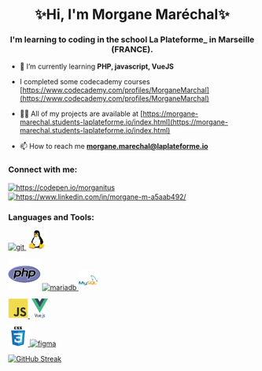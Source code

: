

<h1 align="center">✨Hi, I'm Morgane Maréchal✨</h1>
<h3 align="center">I'm learning to coding in the school La Plateforme_ in Marseille (FRANCE).</h3>


- 🌱 I’m currently learning **PHP, javascript, VueJS**

- I completed some codecademy courses [https://www.codecademy.com/profiles/MorganeMarchal](https://www.codecademy.com/profiles/MorganeMarchal)

- 👨‍💻 All of my projects are available at [https://morgane-marechal.students-laplateforme.io/index.html](https://morgane-marechal.students-laplateforme.io/index.html)

- 📫 How to reach me **morgane.marechal@laplateforme.io**

<h3 align="left">Connect with me:</h3>
<p align="left">
<a href="https://codepen.io/Morganitus" target="blank"><img align="center" src="https://raw.githubusercontent.com/rahuldkjain/github-profile-readme-generator/master/src/images/icons/Social/codepen.svg" alt="https://codepen.io/morganitus" height="30" width="40" /></a>
<a href="https://www.linkedin.com/in/morgane-m-a5aab492/" target="blank"><img align="center" src="https://raw.githubusercontent.com/rahuldkjain/github-profile-readme-generator/master/src/images/icons/Social/linked-in-alt.svg" alt="https://www.linkedin.com/in/morgane-m-a5aab492/" height="30" width="40" /></a>
</p>

<h3 align="left">Languages and Tools:</h3>

  <a href="https://git-scm.com/" target="_blank" rel="noreferrer"> <img src="https://www.vectorlogo.zone/logos/git-scm/git-scm-icon.svg" alt="git" width="40" height="40"/> </a>
      <a href="https://www.linux.org/" target="_blank" rel="noreferrer"> <img src="https://raw.githubusercontent.com/devicons/devicon/master/icons/linux/linux-original.svg" alt="linux" width="40" height="40"/> </a> </p>
      
   <img src="https://raw.githubusercontent.com/devicons/devicon/master/icons/php/php-original.svg" alt="php" width="65" height="65"/> </a> 
  <a href="https://mariadb.org/" target="_blank" rel="noreferrer"> <img src="https://www.vectorlogo.zone/logos/mariadb/mariadb-icon.svg" alt="mariadb" width="40" height="40"/> </a> 
  <a href="https://www.mysql.com/" target="_blank" rel="noreferrer"> <img src="https://raw.githubusercontent.com/devicons/devicon/master/icons/mysql/mysql-original-wordmark.svg" alt="mysql" width="40" height="40"/> </a>  
  
 <p> <a href="https://developer.mozilla.org/en-US/docs/Web/JavaScript" target="_blank" rel="noreferrer"> <img src="https://raw.githubusercontent.com/devicons/devicon/master/icons/javascript/javascript-original.svg" alt="javascript" width="40" height="40"/> </a> 
   <a href="https://vuejs.org/" target="_blank" rel="noreferrer"> <img src="https://raw.githubusercontent.com/devicons/devicon/master/icons/vuejs/vuejs-original-wordmark.svg" alt="vuejs" width="40" height="40"/> </a> </p>


 
 <p align="left"> <a href="https://www.w3schools.com/css/" target="_blank" rel="noreferrer"> 
  <img src="https://raw.githubusercontent.com/devicons/devicon/master/icons/css3/css3-original-wordmark.svg" alt="css3" width="40" height="40"/> </a>  
   <a href="https://www.figma.com/" target="_blank" rel="noreferrer"> <img src="https://www.vectorlogo.zone/logos/figma/figma-icon.svg" alt="figma" width="40" height="40"/> </a> 
  
[![GitHub Streak](http://github-readme-streak-stats.herokuapp.com?user=morgane-marechal&theme=dark&hide_border=true&border_radius=6&ring=EB72E5&stroke=DE97EB&fire=E2B3EB)](https://git.io/streak-stats)

